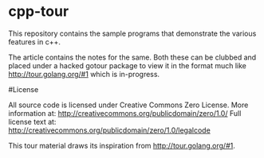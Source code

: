 cpp-tour
========

This repository contains the sample programs that demonstrate the various features in c++.

The article contains the notes for the same. Both these can be clubbed and placed under a hacked gotour package to view it in the format much like http://tour.golang.org/#1 which is in-progress.


#License

All source code is licensed under Creative Commons Zero License.
More information at:    http://creativecommons.org/publicdomain/zero/1.0/
Full license text at:   http://creativecommons.org/publicdomain/zero/1.0/legalcode

This tour material draws its inspiration from http://tour.golang.org/#1.
